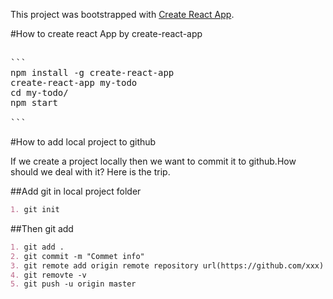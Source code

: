 This project was bootstrapped with [Create React App](https://github.com/facebookincubator/create-react-app).

#How to create react App by create-react-app

<pre>

```
npm install -g create-react-app
create-react-app my-todo
cd my-todo/
npm start

```
</pre>


#How to add local project to github

If we create a project locally then we  want to commit it to github.How should we deal with it? Here is the trip.

##Add git in local project folder
``` markdown
1. git init

```
##Then git add
``` markdown
1. git add .
2. git commit -m "Commet info"
3. git remote add origin remote repository url(https://github.com/xxx)
4. git removte -v
5. git push -u origin master

